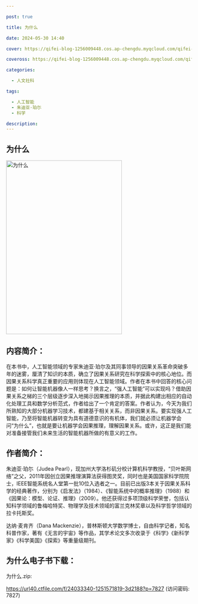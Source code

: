 ```yaml
---

post: true

title: 为什么

date: 2024-05-30 14:40

cover: https://qifei-blog-1256009448.cos.ap-chengdu.myqcloud.com/qifei-blog/s33298015.jpg

coveross: https://qifei-blog-1256009448.cos.ap-chengdu.myqcloud.com/qifei-blog/s33298015.jpg

categories:

  - 人文社科

tags:

  - 人工智能
  - 朱迪亚·珀尓
  - 科学

description:
---
```


## 为什么

<img alt="为什么" class="aligncenter loading" data-was-processed="true" decoding="async" fetchpriority="high" height="471" src="https://qifei-blog-1256009448.cos.ap-chengdu.myqcloud.com/qifei-blog/s33298015.jpg" style="cursor: zoom-in;" width="314"/>

## 内容简介：

在本书中，人工智能领域的专家朱迪亚·珀尔及其同事领导的因果关系革命突破多年的迷雾，厘清了知识的本质，确立了因果关系研究在科学探索中的核心地位。而因果关系科学真正重要的应用则体现在人工智能领域。作者在本书中回答的核心问题是：如何让智能机器像人一样思考？换言之，“强人工智能”可以实现吗？借助因果关系之梯的三个层级逐步深入地揭示因果推理的本质，并据此构建出相应的自动化处理工具和数学分析范式，作者给出了一个肯定的答案。作者认为，今天为我们所熟知的大部分机器学习技术，都建基于相关关系，而非因果关系。要实现强人工智能，乃至将智能机器转变为具有道德意识的有机体，我们就必须让机器学会问“为什么”，也就是要让机器学会因果推理，理解因果关系。或许，这正是我们能对准备接管我们未来生活的智能机器所做的有意义的工作。

## 作者简介：

朱迪亚·珀尓（Judea Pearl），现加州大学洛杉矶分校计算机科学教授，“贝叶斯网络”之父，2011年因创立因果推理演算法获得图灵奖，同时也是美国国家科学院院士，IEEE智能系统名人堂第一批10位入选者之一。目前已出版3本关于因果关系科学的经典著作，分别为《启发法》（1984）、《智能系统中的概率推理》（1988）和《因果论：模型、论证、推理》（2009）。他还获得过多项顶级科学荣誉，包括认知科学领域的鲁梅哈特奖、物理学及技术领域的富兰克林奖章以及科学哲学领域的拉卡托斯奖。

达纳·麦肯齐（Dana Mackenzie），普林斯顿大学数学博士，自由科学记者，知名科普作家，著有《无言的宇宙》等作品，其学术论文多次收录于《科学》《新科学家》《科学美国》《探索》等重量级期刊。

## 为什么电子书下载：

为什么.zip: 

https://url40.ctfile.com/f/24033340-1251571819-3d2188?p=7827 (访问密码: 7827)
